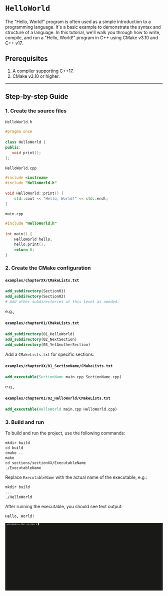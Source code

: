 # `HelloWorld`

The "Hello, World!" program is often used as a simple introduction to a programming language. It's a basic example to demonstrate the syntax and structure of a language. In this tutorial, we'll walk you through how to write, compile, and run a "Hello, World!" program in C++ using CMake v3.10 and C++ v17.

## Prerequisites

1. A compiler supporting C++17.
2. CMake v3.10 or higher.

---

## Step-by-step Guide

### 1. Create the source files

   `HelloWorld.h`

   ```cpp
   #pragma once

   class HelloWorld {
   public:
      void print();
   };
   ```

   `HelloWorld.cpp`

   ```cpp
   #include <iostream>
   #include "HelloWorld.h"

   void HelloWorld::print() {
       std::cout << "Hello, World!" << std::endl;
   }
   ```

   `main.cpp`

   ```cpp
   #include "HelloWorld.h"

   int main() {
       HelloWorld hello;
       hello.print();
       return 0;
   }
   ```

### 2. Create the CMake configuration

#### `examples/chapterXX/CMakeLists.txt`

```cmake
add_subdirectory(Section01)
add_subdirectory(Section02)
# Add other subdirectories at this level as needed.
```

e.g.,

#### `examples/chapter01/CMakeLists.txt`

```cmake
add_subdirectory(01_HelloWorld)
add_subdirectory(02_NextSection)
add_subdirectory(03_YetAnotherSection)
```

Add a `CMakeLists.txt` for specific sections:

#### `examples/chapterXX/01_SectionName/CMakeLists.txt`

```cmake
add_executable(SectionName main.cpp SectionName.cpp)
```

e.g.,

#### `examples/chapter01/02_HelloWorld/CMakeLists.txt`

```cmake
add_executable(HelloWorld main.cpp HelloWorld.cpp)
```

### 3. Build and run

To build and run the project, use the following commands:

```shell
mkdir build
cd build
cmake ..
make
cd sections/sectionXX/ExecutableName
./ExecutableName
```

Replace `ExecutableName` with the actual name of the executable, e.g.:

```shell
mkdir build
...
./HelloWorld
```

After running the executable, you should see text output:

```
Hello, World!
```

<img src="./img/gif/build_and_run.gif" alt="Build and run the 'Hello world' example." width="800px">
